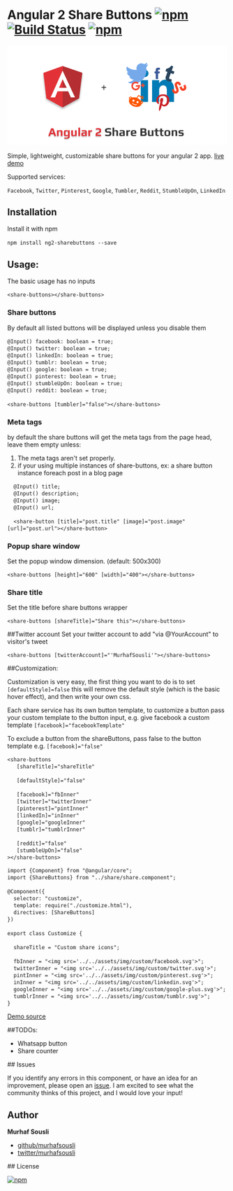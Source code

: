 # Angular 2 Share Buttons [![npm](https://img.shields.io/npm/v/ng2-sharebuttons.svg?maxAge=2592000?style=plastic)](https://www.npmjs.com/package/ng2-sharebuttons) [![Build Status](https://travis-ci.org/MurhafSousli/ng2-sharebuttons.svg?branch=master)](https://travis-ci.org/MurhafSousli/ng2-sharebuttons) [![npm](https://img.shields.io/npm/dt/ng2-sharebuttons?maxAge=2592000?style=plastic)](https://www.npmjs.com/package/ng2-sharebuttons)

![Angular 2 Share Buttons cover](/assets/cover.png?raw=true "Optional Title")

Simple, lightweight, customizable share buttons for your angular 2 app. [live demo](https://murhafsousli.github.io/ng2-sharebuttons/)

Supported services:

`Facebook`, `Twitter`, `Pinterest`, `Google`, `Tumbler`, `Reddit`, `StumbleUpOn`, `LinkedIn`

## Installation

Install it with npm

`npm install ng2-sharebuttons --save`

## Usage:

The basic usage has no inputs
```
<share-buttons></share-buttons>
```
### Share buttons
By default all listed buttons will be displayed unless you disable them
```
@Input() facebook: boolean = true;
@Input() twitter: boolean = true;
@Input() linkedIn: boolean = true;
@Input() tumblr: boolean = true;
@Input() google: boolean = true;
@Input() pinterest: boolean = true;
@Input() stumbleUpOn: boolean = true;
@Input() reddit: boolean = true;

<share-buttons [tumbler]="false"></share-buttons>
```
### Meta tags

by default the share buttons will get the meta tags from the page head, leave them empty unless:

  1. The meta tags aren't set properly.
  2. if your using multiple instances of share-buttons, ex: a share button instance foreach post in a blog page

```
  @Input() title;
  @Input() description;
  @Input() image;
  @Input() url;

  <share-button [title]="post.title" [image]="post.image" [url]="post.url"></share-button>
```

### Popup share window
Set the popup window dimension. (default: 500x300)
```
<share-buttons [height]="600" [width]="400"></share-buttons>
```
### Share title
Set the title before share buttons wrapper
```
<share-buttons [shareTitle]="Share this"></share-buttons>
```
##Twitter account
Set your twitter account to add "via @YourAccount" to visitor's tweet
```
<share-buttons [twitterAccount]="'MurhafSousli'"></share-buttons>
```

##Customization:

Customization is very easy, the first thing you want to do is to set `[defaultStyle]=false` this will remove the default style (which is the basic hover effect), and then write your own css.

Each share service has its own button template, to customize a button pass your custom template to the button input, e.g. give facebook a custom template `[facebook]="facebookTemplate"` 

To exclude a button from the shareButtons, pass false to the button template e.g. `[facebook]="false"`

```
<share-buttons
   [shareTitle]="shareTitle"
     
   [defaultStyle]="false"
  
   [facebook]="fbInner"
   [twitter]="twitterInner"
   [pinterest]="pintInner"
   [linkedIn]="inInner"
   [google]="googleInner"
   [tumblr]="tumblrInner"
  
   [reddit]="false"
   [stumbleUpOn]="false"
></share-buttons>
```
```
import {Component} from "@angular/core";
import {ShareButtons} from "../share/share.component";

@Component({
  selector: "customize",
  template: require("./customize.html"),
  directives: [ShareButtons]
})

export class Customize {

  shareTitle = "Custom share icons";

  fbInner = "<img src='../../assets/img/custom/facebook.svg'>";
  twitterInner = "<img src='../../assets/img/custom/twitter.svg'>";
  pintInner = "<img src='../../assets/img/custom/pinterest.svg'>";
  inInner = "<img src='../../assets/img/custom/linkedin.svg'>";
  googleInner = "<img src='../../assets/img/custom/google-plus.svg'>";
  tumblrInner = "<img src='../../assets/img/custom/tumblr.svg'>";
}
```
[Demo source](https://github.com/MurhafSousli/ng2-sharebuttons-demo/tree/master/src/app/customize)

##TODOs:

- Whatsapp button
- Share counter

<a name="issues"/>
## Issues


If you identify any errors in this component, or have an idea for an improvement, please open an [issue](https://github.com/MurhafSousli/ng2-sharebuttons/issues). I am excited to see what the community thinks of this project, and I would love your input!

## Author

 **Murhaf Sousli**

 - [github/murhafsousli](https://github.com/MurhafSousli)
 - [twitter/murhafsousli](https://twitter.com/MurhafSousli)

<a name="license"/>
## License

[![npm](https://img.shields.io/npm/l/express.svg?maxAge=2592000)](/LICENSE)
